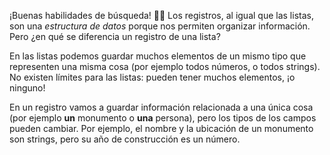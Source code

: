 ¡Buenas habilidades de búsqueda! :mag_right::wink: Los registros, al igual que las listas, son una _estructura de datos_ porque nos permiten organizar información. Pero ¿en qué se diferencia un registro de una lista? 

En las listas podemos guardar muchos elementos de un mismo tipo que representen una misma cosa (por ejemplo todos números, o todos strings). No existen límites para las listas: pueden tener muchos elementos, ¡o ninguno!

En un registro vamos a guardar información relacionada a una única cosa (por ejemplo **un** monumento o **una** persona), pero los tipos de los campos pueden cambiar. Por ejemplo, el nombre y la ubicación de un monumento son strings, pero su año de construcción es un número. 
